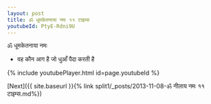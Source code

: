 ```yaml
---
layout: post
title: ॐ धूमकेतनाया नमः ११ टाइम्स
youtubeId: PtyE-Rdni9U
---
```

 
 
 ॐ धूमकेतनाया नमः  
 
 -  वह कौन आग है जो धुआँ पैदा करती है 
 
  
 
  
 
 
 
 
 
 


{% include youtubePlayer.html id=page.youtubeId %}
 
[Next]({{ site.baseurl }}{% link  split1/_posts/2013-11-08-ॐ नीलाय नमः ११ टाइम्स.md%})
 
